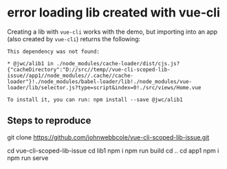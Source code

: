 # error loading lib created with vue-cli

Creating a lib with `vue-cli` works with the demo, but importing into 
an app (also created by `vue-cli`) returns the following:

```
This dependency was not found:

* @jwc/alib1 in ./node_modules/cache-loader/dist/cjs.js?{"cacheDirectory":"D://src//temp//vue-cli-scoped-lib-issue//app1//node_modules//.cache//cache-loader"}!./node_modules/babel-loader/lib!./node_modules/vue-loader/lib/selector.js?type=script&index=0!./src/views/Home.vue

To install it, you can run: npm install --save @jwc/alib1
```

## Steps to reproduce

git clone https://github.com/johnwebbcole/vue-cli-scoped-lib-issue.git

cd vue-cli-scoped-lib-issue
cd lib1
npm i
npm run build
cd ..
cd app1
npm i
npm run serve
